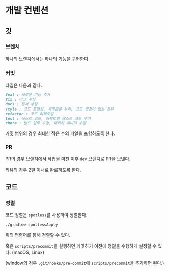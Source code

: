 # 개발 컨벤션

## 깃

### 브렌치


하나의 브렌치에서는 하나의 기능을 구현한다.

### 커밋


타입은 다음과 같다.

```markdown
feat : 새로운 기능 추가
fix : 버그 수정
docs : 문서 수정
style : 코드 포맷팅, 세미콜론 누락, 코드 변경이 없는 경우
refactor : 코드 리펙토링
test : 테스트 코드, 리펙토링 테스트 코드 추가
chore : 빌드 업무 수정, 패키지 매니저 수정
```

커밋 범위의 경우 최대한 적은 수의 파일을 포함하도록 한다.

### PR

PR의 경우 브렌치에서 작업을 마친 이후 `dev` 브렌치로 PR을 보낸다.

리뷰의 경우 2일 이내로 완료하도록 한다.


## 코드

### 정렬

코드 정렬은 `spotless`를 사용하여 정렬한다.

```bash
./gradlew spotlessApply
```

위의 명령어를 통해 정렬할 수 있다.

혹은 `scripts/precommit`을 실행하면 커밋하기 이전에 정렬을 수행하게 설정할 수 있다. (macOS, Linux)

(window의 경우 `.git/hooks/pre-commit`에 `scripts/precommit`을 추가하면 된다.)
